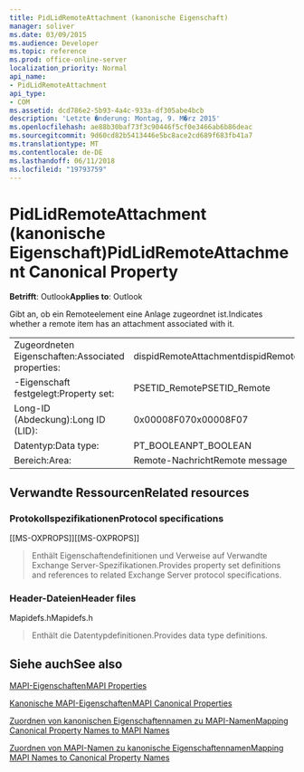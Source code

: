 ```yaml
---
title: PidLidRemoteAttachment (kanonische Eigenschaft)
manager: soliver
ms.date: 03/09/2015
ms.audience: Developer
ms.topic: reference
ms.prod: office-online-server
localization_priority: Normal
api_name:
- PidLidRemoteAttachment
api_type:
- COM
ms.assetid: dcd786e2-5b93-4a4c-933a-df305abe4bcb
description: 'Letzte �nderung: Montag, 9. M�rz 2015'
ms.openlocfilehash: ae88b30baf73f3c90446f5cf0e3466ab6b86deac
ms.sourcegitcommit: 9d60cd82b5413446e5bc8ace2cd689f683fb41a7
ms.translationtype: MT
ms.contentlocale: de-DE
ms.lasthandoff: 06/11/2018
ms.locfileid: "19793759"
---
```

# <a name="pidlidremoteattachment-canonical-property"></a><span data-ttu-id="4c47b-103">PidLidRemoteAttachment (kanonische Eigenschaft)</span><span class="sxs-lookup"><span data-stu-id="4c47b-103">PidLidRemoteAttachment Canonical Property</span></span>

  
  
<span data-ttu-id="4c47b-104">**Betrifft**: Outlook</span><span class="sxs-lookup"><span data-stu-id="4c47b-104">**Applies to**: Outlook</span></span> 
  
<span data-ttu-id="4c47b-105">Gibt an, ob ein Remoteelement eine Anlage zugeordnet ist.</span><span class="sxs-lookup"><span data-stu-id="4c47b-105">Indicates whether a remote item has an attachment associated with it.</span></span>
  
|||
|:-----|:-----|
|<span data-ttu-id="4c47b-106">Zugeordneten Eigenschaften:</span><span class="sxs-lookup"><span data-stu-id="4c47b-106">Associated properties:</span></span>  <br/> |<span data-ttu-id="4c47b-107">dispidRemoteAttachment</span><span class="sxs-lookup"><span data-stu-id="4c47b-107">dispidRemoteAttachment</span></span>  <br/> |
|<span data-ttu-id="4c47b-108">-Eigenschaft festgelegt:</span><span class="sxs-lookup"><span data-stu-id="4c47b-108">Property set:</span></span>  <br/> |<span data-ttu-id="4c47b-109">PSETID_Remote</span><span class="sxs-lookup"><span data-stu-id="4c47b-109">PSETID_Remote</span></span>  <br/> |
|<span data-ttu-id="4c47b-110">Long-ID (Abdeckung):</span><span class="sxs-lookup"><span data-stu-id="4c47b-110">Long ID (LID):</span></span>  <br/> |<span data-ttu-id="4c47b-111">0x00008F07</span><span class="sxs-lookup"><span data-stu-id="4c47b-111">0x00008F07</span></span>  <br/> |
|<span data-ttu-id="4c47b-112">Datentyp:</span><span class="sxs-lookup"><span data-stu-id="4c47b-112">Data type:</span></span>  <br/> |<span data-ttu-id="4c47b-113">PT_BOOLEAN</span><span class="sxs-lookup"><span data-stu-id="4c47b-113">PT_BOOLEAN</span></span>  <br/> |
|<span data-ttu-id="4c47b-114">Bereich:</span><span class="sxs-lookup"><span data-stu-id="4c47b-114">Area:</span></span>  <br/> |<span data-ttu-id="4c47b-115">Remote-Nachricht</span><span class="sxs-lookup"><span data-stu-id="4c47b-115">Remote message</span></span>  <br/> |
   
## <a name="related-resources"></a><span data-ttu-id="4c47b-116">Verwandte Ressourcen</span><span class="sxs-lookup"><span data-stu-id="4c47b-116">Related resources</span></span>

### <a name="protocol-specifications"></a><span data-ttu-id="4c47b-117">Protokollspezifikationen</span><span class="sxs-lookup"><span data-stu-id="4c47b-117">Protocol specifications</span></span>

<span data-ttu-id="4c47b-118">[[MS-OXPROPS]]</span><span class="sxs-lookup"><span data-stu-id="4c47b-118">[[MS-OXPROPS]]</span></span> 
  
> <span data-ttu-id="4c47b-119">Enthält Eigenschaftendefinitionen und Verweise auf Verwandte Exchange Server-Spezifikationen.</span><span class="sxs-lookup"><span data-stu-id="4c47b-119">Provides property set definitions and references to related Exchange Server protocol specifications.</span></span>
    
### <a name="header-files"></a><span data-ttu-id="4c47b-120">Header-Dateien</span><span class="sxs-lookup"><span data-stu-id="4c47b-120">Header files</span></span>

<span data-ttu-id="4c47b-121">Mapidefs.h</span><span class="sxs-lookup"><span data-stu-id="4c47b-121">Mapidefs.h</span></span>
  
> <span data-ttu-id="4c47b-122">Enthält die Datentypdefinitionen.</span><span class="sxs-lookup"><span data-stu-id="4c47b-122">Provides data type definitions.</span></span>
    
## <a name="see-also"></a><span data-ttu-id="4c47b-123">Siehe auch</span><span class="sxs-lookup"><span data-stu-id="4c47b-123">See also</span></span>



[<span data-ttu-id="4c47b-124">MAPI-Eigenschaften</span><span class="sxs-lookup"><span data-stu-id="4c47b-124">MAPI Properties</span></span>](mapi-properties.md)
  
[<span data-ttu-id="4c47b-125">Kanonische MAPI-Eigenschaften</span><span class="sxs-lookup"><span data-stu-id="4c47b-125">MAPI Canonical Properties</span></span>](mapi-canonical-properties.md)
  
[<span data-ttu-id="4c47b-126">Zuordnen von kanonischen Eigenschaftennamen zu MAPI-Namen</span><span class="sxs-lookup"><span data-stu-id="4c47b-126">Mapping Canonical Property Names to MAPI Names</span></span>](mapping-canonical-property-names-to-mapi-names.md)
  
[<span data-ttu-id="4c47b-127">Zuordnen von MAPI-Namen zu kanonische Eigenschaftennamen</span><span class="sxs-lookup"><span data-stu-id="4c47b-127">Mapping MAPI Names to Canonical Property Names</span></span>](mapping-mapi-names-to-canonical-property-names.md)

